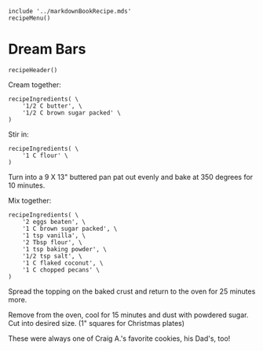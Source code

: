 ~~~ markdown-script
include '../markdownBookRecipe.mds'
recipeMenu()
~~~

# Dream Bars

~~~ markdown-script
recipeHeader()
~~~

Cream together:

~~~ markdown-script
recipeIngredients( \
    '1/2 C butter', \
    '1/2 C brown sugar packed' \
)
~~~

Stir in:

~~~ markdown-script
recipeIngredients( \
    '1 C flour' \
)
~~~

Turn into a 9 X 13" buttered pan pat out evenly and bake at 350 degrees for 10 minutes.

Mix together:

~~~ markdown-script
recipeIngredients( \
    '2 eggs beaten', \
    '1 C brown sugar packed', \
    '1 tsp vanilla', \
    '2 Tbsp flour', \
    '1 tsp baking powder', \
    '1/2 tsp salt', \
    '1 C flaked coconut', \
    '1 C chopped pecans' \
)
~~~

Spread the topping on the baked crust and return to the oven for 25 minutes more.

Remove from the oven, cool for 15 minutes and dust with powdered sugar. Cut into desired size. (1"
squares for Christmas plates)

These were always one of Craig A.'s favorite cookies, his Dad's, too!
